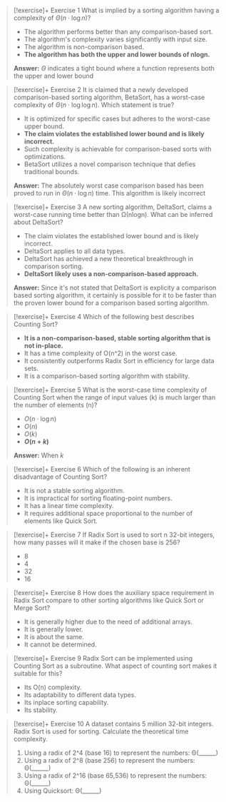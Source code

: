 
> [!exercise]+ Exercise 1
> What is implied by a sorting algorithm having a complexity of $\Theta(n \cdot \log{n})$?
> - The algorithm performs better than any comparison-based sort.
> - The algorithm's complexity varies significantly with input size.
> - The algorithm is non-comparison based.
> - **The algorithm has both the upper and lower bounds of nlogn.**
> 
> **Answer:**
> $\Theta$ indicates a tight bound where a function represents both the upper and lower bound

> [!exercise]+ Exercise 2
> It is claimed that a newly developed comparison-based sorting algorithm, BetaSort, has a worst-case complexity of $\Theta(n \cdot \log{\log{n}})$. Which statement is true?
> - It is optimized for specific cases but adheres to the worst-case upper bound.
> - **The claim violates the established lower bound and is likely incorrect.**
> - Such complexity is achievable for comparison-based sorts with optimizations.
> - BetaSort utilizes a novel comparison technique that defies traditional bounds.
> 
> **Answer:**
> The absolutely worst case comparison based has been proved to run in $\Theta(n \cdot \log{n})$ time. This algorithm is likely incorrect

> [!exercise]+ Exercise 3
> A new sorting algorithm, DeltaSort, claims a worst-case running time better than Ω(nlogn). What can be inferred about DeltaSort?
> - The claim violates the established lower bound and is likely incorrect.
> - DeltaSort applies to all data types.
> - DeltaSort has achieved a new theoretical breakthrough in comparison sorting.
> - **DeltaSort likely uses a non-comparison-based approach.**
> 
> **Answer:**
> Since it's not stated that DeltaSort is explicity a comparison based sorting algorithm, it certainly is possible for it to be faster than the proven lower bound for a comparison based sorting algorithm. 

> [!exercise]+ Exercise 4
> Which of the following best describes Counting Sort?
> - **It is a non-comparison-based, stable sorting algorithm that is not in-place.**
> - It has a time complexity of O(n^2) in the worst case.
> - It consistently outperforms Radix Sort in efficiency for large data sets.
> - It is a comparison-based sorting algorithm with stability.

> [!exercise]+ Exercise 5
> What is the worst-case time complexity of Counting Sort when the range of input values (k) is much larger than the number of elements (n)?
> - $O(n \cdot \log{n})$
> - $O(n)$
> - $O(k)$
> - **$O(n+k)$**
> 
> **Answer:**
> When $k$

> [!exercise]+ Exercise 6
> Which of the following is an inherent disadvantage of Counting Sort?
> - It is not a stable sorting algorithm.
> - It is impractical for sorting floating-point numbers.
> - It has a linear time complexity.
> - It requires additional space proportional to the number of elements like Quick Sort.

> [!exercise]+ Exercise 7
> If Radix Sort is used to sort n 32-bit integers, how many passes will it make if the chosen base is 256?
> - 8
> - 4
> - 32
> - 16

> [!exercise]+ Exercise 8
> How does the auxiliary space requirement in Radix Sort compare to other sorting algorithms like Quick Sort or Merge Sort?
> - It is generally higher due to the need of additional arrays.
> - It is generally lower.
> - It is about the same.
> - It cannot be determined.

> [!exercise]+ Exercise 9
> Radix Sort can be implemented using Counting Sort as a subroutine. What aspect of counting sort makes it suitable for this?
> - Its O(n) complexity.
> - Its adaptability to different data types.
> - Its inplace sorting capability.
> - Its stability.

> [!exercise]+ Exercise 10
> A dataset contains 5 million 32-bit integers. Radix Sort is used for sorting. Calculate the theoretical time complexity.
> 1. Using a radix of 2^4 (base 16) to represent the numbers: Θ(______)
> 2. Using a radix of 2^8 (base 256) to represent the numbers: Θ(______)
> 3. Using a radix of 2^16 (base 65,536) to represent the numbers: Θ(______)
> 4. Using Quicksort: Θ(______)
